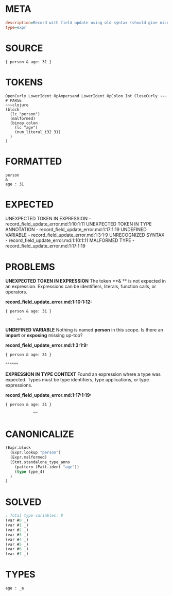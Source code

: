 # META
~~~ini
description=Record with field update using old syntax (should give nice error message)
type=expr
~~~
# SOURCE
~~~roc
{ person & age: 31 }
~~~
# TOKENS
~~~text
OpenCurly LowerIdent OpAmpersand LowerIdent OpColon Int CloseCurly ~~~
# PARSE
~~~clojure
(block
  (lc "person")
  (malformed)
  (binop_colon
    (lc "age")
    (num_literal_i32 31)
  )
)
~~~
# FORMATTED
~~~roc
person
& 
age : 31
~~~
# EXPECTED
UNEXPECTED TOKEN IN EXPRESSION - record_field_update_error.md:1:10:1:11
UNEXPECTED TOKEN IN TYPE ANNOTATION - record_field_update_error.md:1:17:1:19
UNDEFINED VARIABLE - record_field_update_error.md:1:3:1:9
UNRECOGNIZED SYNTAX - record_field_update_error.md:1:10:1:11
MALFORMED TYPE - record_field_update_error.md:1:17:1:19
# PROBLEMS
**UNEXPECTED TOKEN IN EXPRESSION**
The token **& ** is not expected in an expression.
Expressions can be identifiers, literals, function calls, or operators.

**record_field_update_error.md:1:10:1:12:**
```roc
{ person & age: 31 }
```
         ^^


**UNDEFINED VARIABLE**
Nothing is named **person** in this scope.
Is there an **import** or **exposing** missing up-top?

**record_field_update_error.md:1:3:1:9:**
```roc
{ person & age: 31 }
```
  ^^^^^^


**EXPRESSION IN TYPE CONTEXT**
Found an expression where a type was expected.
Types must be type identifiers, type applications, or type expressions.

**record_field_update_error.md:1:17:1:19:**
```roc
{ person & age: 31 }
```
                ^^


# CANONICALIZE
~~~clojure
(Expr.block
  (Expr.lookup "person")
  (Expr.malformed)
  (Stmt.standalone_type_anno
    (pattern (Patt.ident "age"))
    (type type_4)
  )
)
~~~
# SOLVED
~~~clojure
; Total type variables: 8
(var #0 _)
(var #1 _)
(var #2 _)
(var #3 _)
(var #4 _)
(var #5 _)
(var #6 _)
(var #7 _)
~~~
# TYPES
~~~roc
age : _a
~~~
